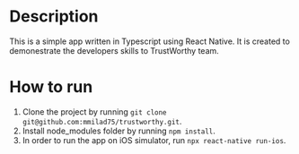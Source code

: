# Description
This is a simple app written in Typescript using React Native. It is created to demonestrate the developers skills to TrustWorthy team.

# How to run
1. Clone the project by running `git clone git@github.com:mmilad75/trustworthy.git`.
2. Install node_modules folder by running `npm install`.
4. In order to run the app on iOS simulator, run `npx react-native run-ios`.

